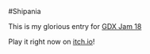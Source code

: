 #Shipania

This is my glorious entry for [GDX Jam 18](https://itch.io/jam/libgdx-jam-18)

Play it right now on [itch.io](https://evilentity.itch.io/gdxjambogame)!
